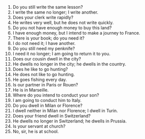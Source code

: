 1. Do you still write the same lesson?
2. I write the same no longer; I write another.
3. Does your clerk write rapidly?
4. He writes very well, but he does not write quickly.
5. Do you not have enough money to buy this land?
6. I have enough money, but I intend to make a journey to France.
7. There is your book; do you need it?
8. I do not need it; I have another.
9. Do you still need my penknife?
10. I need it no longer; I am going to return it to you.
11. Does our cousin dwell in the city?
12. He dwells no longer in the city; he dwells in the country.
13. Does he like to go hunting?
14. He does not like to go hunting.
15. He goes fishing every day.
16. Is our partner in Paris or Rouen?
17. He is in Marseille.
18. Where do you intend to conduct your son?
19. I am going to conduct him to Italy.
20. Do you dwell in Milan or Florence?
21. I dwell neither in Milan nor Florence; I dwell in Turin.
22. Does your friend dwell in Switzerland?
23. He dwells no longer in Switzerland; he dwells in Prussia.
24. Is your servant at church?
25. No, sir, he is at school.
